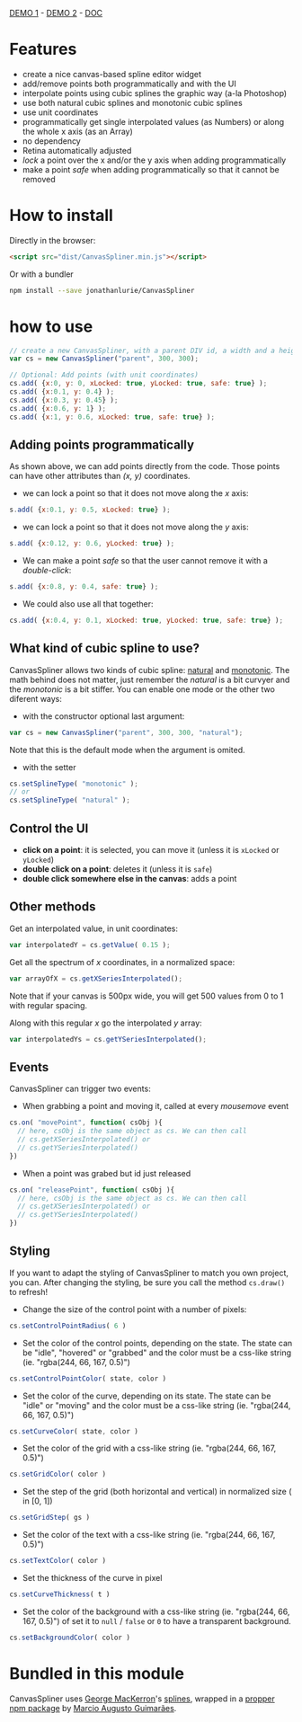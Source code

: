 [DEMO 1](http://me.jonathanlurie.fr/canvasSpliner/) - 
[DEMO 2](http://me.jonathanlurie.fr/canvasSpliner/examples/) - 
[DOC](http://me.jonathanlurie.fr/canvasSpliner/doc/)

# Features
- create a nice canvas-based spline editor widget
- add/remove points both programmatically and with the UI
- interpolate points using cubic splines the graphic way (a-la Photoshop)
- use both natural cubic splines and monotonic cubic splines
- use unit coordinates
- programmatically get single interpolated values (as Numbers) or along the whole x axis (as an Array)
- no dependency
- Retina automatically adjusted
- *lock* a point over the x and/or the y axis when adding programmatically
- make a point *safe* when adding programmatically so that it cannot be removed

# How to install
Directly in the browser:
```html
<script src="dist/CanvasSpliner.min.js"></script>
```

Or with a bundler
```bash
npm install --save jonathanlurie/CanvasSpliner
```

# how to use

```javascript
// create a new CanvasSpliner, with a parent DIV id, a width and a heigh
var cs = new CanvasSpliner("parent", 300, 300);

// Optional: Add points (with unit coordinates)
cs.add( {x:0, y: 0, xLocked: true, yLocked: true, safe: true} );
cs.add( {x:0.1, y: 0.4} );
cs.add( {x:0.3, y: 0.45} );
cs.add( {x:0.6, y: 1} );
cs.add( {x:1, y: 0.6, xLocked: true, safe: true} );
```

## Adding points programmatically
As shown above, we can add points directly from the code. Those points can have other attributes than *(x, y)* coordinates.
- we can lock a point so that it does not move along the *x* axis:
```javascript
s.add( {x:0.1, y: 0.5, xLocked: true} );
```
- we can lock a point so that it does not move along the *y* axis:
```javascript
s.add( {x:0.12, y: 0.6, yLocked: true} );
```
- We can make a point *safe* so that the user cannot remove it with a *double-click*:
```javascript
s.add( {x:0.8, y: 0.4, safe: true} );
```
- We could also use all that together:
```javascript
cs.add( {x:0.4, y: 0.1, xLocked: true, yLocked: true, safe: true} );
```

## What kind of cubic spline to use?
CanvasSpliner allows two kinds of cubic spline: [natural](https://www.math.ntnu.no/emner/TMA4215/2008h/cubicsplines.pdf) and [monotonic](https://pdfs.semanticscholar.org/1664/13fd0aafcfda08f1af133e10301aa64fd960.pdf). The math behind does not matter, just remember the *natural* is a bit curvyer and the *monotonic* is a bit stiffer. You can enable one mode or the other two diferent ways:
- with the constructor optional last argument:
```javascript
var cs = new CanvasSpliner("parent", 300, 300, "natural");
```
Note that this is the default mode when the argument is omited.

- with the setter
```javascript
cs.setSplineType( "monotonic" );
// or
cs.setSplineType( "natural" );
```

## Control the UI
- **click on a point**: it is selected, you can move it (unless it is `xLocked` or `yLocked`)
- **double click on a point**: deletes it (unless it is `safe`)
- **double click somewhere else in the canvas**: adds a point

## Other methods
Get an interpolated value, in unit coordinates:
```javascript
var interpolatedY = cs.getValue( 0.15 );
```

Get all the spectrum of *x* coordinates, in a normalized space:
```javascript
var arrayOfX = cs.getXSeriesInterpolated();
```
Note that if your canvas is 500px wide, you will get 500 values from 0 to 1 with regular spacing.

Along with this regular *x* go the interpolated *y* array:
```javascript
var interpolatedYs = cs.getYSeriesInterpolated();
```


## Events
CanvasSpliner can trigger two events:
- When grabbing a point and moving it, called at every *mousemove* event
```javascript
cs.on( "movePoint", function( csObj ){
  // here, csObj is the same object as cs. We can then call
  // cs.getXSeriesInterpolated() or
  // cs.getYSeriesInterpolated()
})
```
- When a point was grabed but id just released
```javascript
cs.on( "releasePoint", function( csObj ){
  // here, csObj is the same object as cs. We can then call
  // cs.getXSeriesInterpolated() or
  // cs.getYSeriesInterpolated()
})
```

## Styling
If you want to adapt the styling of CanvasSpliner to match you own project, you can. After changing the styling, be sure you call the method `cs.draw()` to refresh!
- Change the size of the control point with a number of pixels:
```javascript
cs.setControlPointRadius( 6 )
```

- Set the color of the control points, depending on the state. The state can be "idle", "hovered" or "grabbed" and the color must be a css-like string (ie. "rgba(244, 66, 167, 0.5)")
```javascript
cs.setControlPointColor( state, color )
```

- Set the color of the curve, depending on its state. The state can be "idle" or "moving" and the color must be a css-like string (ie. "rgba(244, 66, 167, 0.5)")
```javascript
cs.setCurveColor( state, color )
```

- Set the color of the grid with a css-like string (ie. "rgba(244, 66, 167, 0.5)")
```javascript
cs.setGridColor( color )
```

- Set the step of the grid (both horizontal and vertical) in normalized size ( in [0, 1])
```javascript
cs.setGridStep( gs )
```

- Set the color of the text with a css-like string (ie. "rgba(244, 66, 167, 0.5)")
```javascript
cs.setTextColor( color )
```

- Set the thickness of the curve in pixel
```javascript
cs.setCurveThickness( t )
```

- Set the color of the background with a css-like string (ie. "rgba(244, 66, 167, 0.5)") of set it to `null` / `false` or `0` to have a transparent background.
```javascript
cs.setBackgroundColor( color )
```

# Bundled in this module
CanvasSpliner uses [George MacKerron](http://mackerron.com/home/)'s [splines](http://blog.mackerron.com/2011/01/01/javascript-cubic-splines/), wrapped in a [propper npm package](https://github.com/edgebr/splines) by [Marcio Augusto Guimarães](https://github.com/marcioaug).
